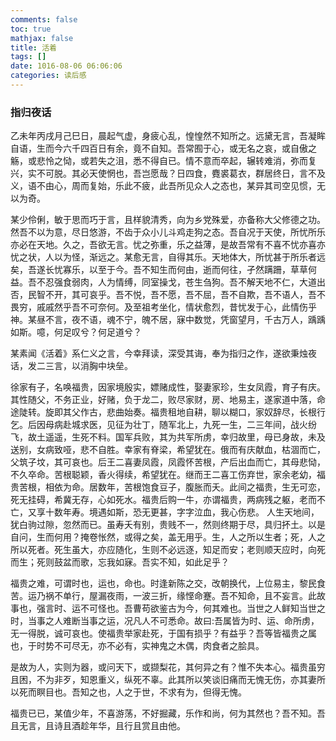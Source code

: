 ```yaml
---
comments: false
toc: true
mathjax: false
title: 活着
tags: []
date: 1016-08-06 06:06:06
categories: 读后感
---
```


### 指归夜话

乙未年丙戌月己巳日，晨起气虚，身疲心乱，惶惶然不知所之。远黛无言，吾凝眸自语，生而今六千四百日有余，竟不自知。吾常囿于心，或无名之哀，或自傲之觞，或悲怜之恸，或若失之沮，悉不得自已。情不意而卒起，辗转难消，弥而复兴，实不可脱。其必天使惘也，吾岂愿哉？日四食，麑裘葛衣，群居终日，言不及义，语不由心，周而复始，乐此不疲，此吾所见众人之态也，某异其司空见惯，无以为奇。

某少伶俐，敏于思而巧于言，且样貌清秀，向为乡党殊爱，亦备称大父修德之功。然吾不以为意，尽日悠游，不齿于众小儿斗鸡走狗之态。吾自况于天使，所忧所乐亦必在天地。久之，吾欲无言。忧之弥重，乐之益薄，是故吾常有不喜不忧亦喜亦忧之状，人以为怪，渐远之。某愈无言，自得其乐。天地体大，所忧甚于所乐者远矣，吾遂长忧寡乐，以至于今。吾不知生而何由，逝而何往，孑然蹒跚，草草何益。吾不忍强食弱肉，人为情缚，同室操戈，苍生刍狗。吾不解天地不仁，大道出否，民智不开，其可哀乎。吾不悦，吾不愿，吾不屈，吾不自欺，吾不语人，吾不畏穷，戚戚然乎吾不可奈何。及至祖考坐化，情状愈烈，昔忧发于心，此情伤乎神。某昼不言，夜不语，魂不宁，魄不居，寐中数觉，凭窗望月，千古万人，踽踽如斯。噫，何足叹兮？何足道兮？

某素闻《活着》系仁义之言，今幸拜读，深受其诲，奉为指归之作，遂欲秉烛夜话，发二三言，以消胸中块垒。

徐家有子，名唤福贵，因家境殷实，嫖赌成性，娶妻家珍，生女凤霞，育子有庆。其性随父，不务正业，好赌，负于龙二，败尽家财，房、地易主，遂家道中落，命途陡转。旋即其父作古，悲曲始奏。福贵租地自耕，聊以糊口，家奴辞尽，长根行乞。后因母病赴城求医，见征为壮丁，随军北上，九死一生，二三年间，战火纷飞，故土遥遥，生死不料。国军兵败，其为共军所虏，幸归故里，母已身故，未及送别，女病致哑，悲不自胜。幸家有脊梁，希望犹在。俄而有庆献血，枯涸而亡，父筑子坟，其可哀也。后王二喜妻凤霞，凤霞怀苦根，产后出血而亡，其母悲恸，不久卒命。苦根聪颖，香火得续，希望犹在。继而王二喜工伤弃世，家余老幼，福贵苦根，相依为命。居数年，苦根饱食豆子，腹胀而夭。此间之福贵，生无可恋，死无挂碍，希冀无存，心如死水。福贵后购一牛，亦谓福贵，两病残之躯，老而不亡，又享十数年寿。境遇如斯，恐无更甚，字字泣血，我心伤悲。
 人生天地间，犹白驹过隙，忽然而已。虽寿夭有别，贵贱不一，然则终期于尽，具归抔土。以是自问，生而何用？掩卷怅然，或得之矣，盖无用乎。生，人之所以生者；死，人之所以死者。死生虽大，亦应随化，生则不必远逐，知足而安；老则顺天应时，向死而生；死则鼓盆而歌，忘我如寐。吾实不知，如此足乎？

福贵之难，可谓时也，运也，命也。时逢新陈之交，改朝换代，上位易主，黎民食苦。运乃祸不单行，屋漏夜雨，一波三折，缘悭命蹇。吾不知命，且不妄言。此故事也，强言时、运不可怪也。吾曹苟欲鉴古为今，何其难也。当世之人鲜知当世之时，当事之人难断当事之运，况凡人不可悉命。故曰:吾属皆为时、运、命所虏，无一得脱，诚可哀也。使福贵举家赴死，于国有损乎？有益乎？吾等皆福贵之属也，于时势不可尽无，亦不必有，实神鬼之木偶，肉食者之脍具。

是故为人，实则为器，或问天下，或撷梨花，其何异之有？惟不失本心。福贵虽穷且困，不为非歹，知恩重义，纵死不辜。此其所以笑谈旧痛而无愧无伤，亦其妻所以死而瞑目也。吾知之也，人之于世，不求有为，但得无愧。

福贵已已，某值少年，不喜游荡，不好掘藏，乐作和尚，何为其然也？吾不知。吾且无言，且诗且酒趁年华，且行且赏且由他。
